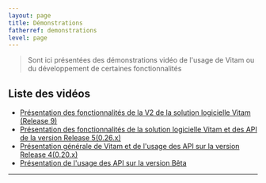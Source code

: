 ```yaml
---
layout: page
title: Démonstrations
fatherref: demonstrations
level: page
---
```


> Sont ici présentées des démonstrations vidéo de l'usage de Vitam ou du développement de certaines fonctionnalités

## Liste des vidéos
* [Présentation des fonctionnalités de la V2 de la solution logicielle Vitam (Release 9)](#pres_R9)
* [Présentation des fonctionnalités de la solution logicielle Vitam et des API de la version Release 5(0.26.x)](#pres_R5)
* [Présentation générale de Vitam et de l'usage des API sur la version Release 4(0.20.x)](#pres_R4)
* [Présentation de l'usage des API sur la version Bêta](#pres_api_beta)

<hr/>


